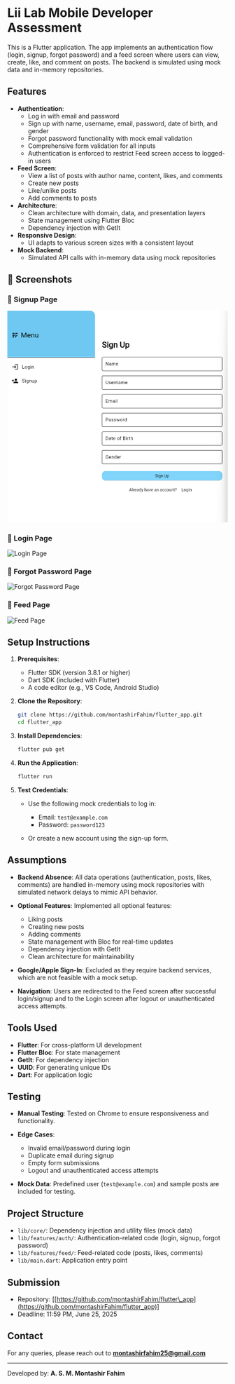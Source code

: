 # Lii Lab Mobile Developer Assessment

This is a Flutter application. The app implements an authentication flow (login, signup, forgot password) and a feed screen where users can view, create, like, and comment on posts. The backend is simulated using mock data and in-memory repositories.

## Features
- **Authentication**:
  - Log in with email and password
  - Sign up with name, username, email, password, date of birth, and gender
  - Forgot password functionality with mock email validation
  - Comprehensive form validation for all inputs
  - Authentication is enforced to restrict Feed screen access to logged-in users
- **Feed Screen**:
  - View a list of posts with author name, content, likes, and comments
  - Create new posts
  - Like/unlike posts
  - Add comments to posts
- **Architecture**:
  - Clean architecture with domain, data, and presentation layers
  - State management using Flutter Bloc
  - Dependency injection with GetIt
- **Responsive Design**:
  - UI adapts to various screen sizes with a consistent layout
- **Mock Backend**:
  - Simulated API calls with in-memory data using mock repositories

## 📸 Screenshots

### 📝 Signup Page
![Signup Page](https://raw.githubusercontent.com/montashirFahim/flutter_app/main/signup.png)

### 🔐 Login Page
![Login Page](https://raw.githubusercontent.com/montashirFahim/flutter_app/login.png)

### 🔑 Forgot Password Page
![Forgot Password Page](https://raw.githubusercontent.com/montashirFahim/flutter_app/forgot_password.png)

### 📰 Feed Page
![Feed Page](https://raw.githubusercontent.com/montashirFahim/flutter_app/feed.png)

## Setup Instructions

1. **Prerequisites**:
   - Flutter SDK (version 3.8.1 or higher)
   - Dart SDK (included with Flutter)
   - A code editor (e.g., VS Code, Android Studio)

2. **Clone the Repository**:
   ```bash
   git clone https://github.com/montashirFahim/flutter_app.git
   cd flutter_app
   ```

3. **Install Dependencies**:

   ```bash
   flutter pub get
   ```

4. **Run the Application**:

   ```bash
   flutter run
   ```

5. **Test Credentials**:

   * Use the following mock credentials to log in:

     * Email: `test@example.com`
     * Password: `password123`
   * Or create a new account using the sign-up form.

## Assumptions

* **Backend Absence**: All data operations (authentication, posts, likes, comments) are handled in-memory using mock repositories with simulated network delays to mimic API behavior.
* **Optional Features**: Implemented all optional features:

  * Liking posts
  * Creating new posts
  * Adding comments
  * State management with Bloc for real-time updates
  * Dependency injection with GetIt
  * Clean architecture for maintainability
* **Google/Apple Sign-In**: Excluded as they require backend services, which are not feasible with a mock setup.
* **Navigation**: Users are redirected to the Feed screen after successful login/signup and to the Login screen after logout or unauthenticated access attempts.

## Tools Used

* **Flutter**: For cross-platform UI development
* **Flutter Bloc**: For state management
* **GetIt**: For dependency injection
* **UUID**: For generating unique IDs
* **Dart**: For application logic

## Testing

* **Manual Testing**: Tested on Chrome to ensure responsiveness and functionality.
* **Edge Cases**:

  * Invalid email/password during login
  * Duplicate email during signup
  * Empty form submissions
  * Logout and unauthenticated access attempts
* **Mock Data**: Predefined user (`test@example.com`) and sample posts are included for testing.

## Project Structure

* `lib/core/`: Dependency injection and utility files (mock data)
* `lib/features/auth/`: Authentication-related code (login, signup, forgot password)
* `lib/features/feed/`: Feed-related code (posts, likes, comments)
* `lib/main.dart`: Application entry point

## Submission

* Repository: \[[https://github.com/montashirFahim/flutter\_app](https://github.com/montashirFahim/flutter_app)]
* Deadline: 11:59 PM, June 25, 2025

## Contact

For any queries, please reach out to **[montashirfahim25@gmail.com](mailto:montashirfahim25@gmail.com)**

---

Developed by: **A. S. M. Montashir Fahim**
